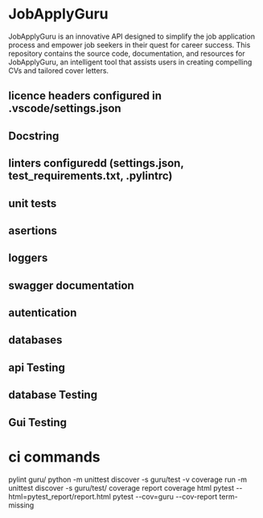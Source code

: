 # JobApplyGuru
JobApplyGuru is an innovative API designed to simplify the job application process and empower job seekers in their quest for career success. This repository contains the source code, documentation, and resources for JobApplyGuru, an intelligent tool that assists users in creating compelling CVs and tailored cover letters.

## licence headers               configured in .vscode/settings.json
## Docstring                     
## linters                       configuredd (settings.json, test_requirements.txt, .pylintrc)
## unit tests                    
## asertions
## loggers
## swagger documentation
## autentication
## databases
## api Testing
## database Testing
## Gui Testing

# ci commands
pylint guru/
python -m unittest discover -s guru/test -v
coverage run -m unittest discover -s guru/test/
coverage report
coverage html
pytest --html=pytest_report/report.html
pytest --cov=guru --cov-report term-missing
